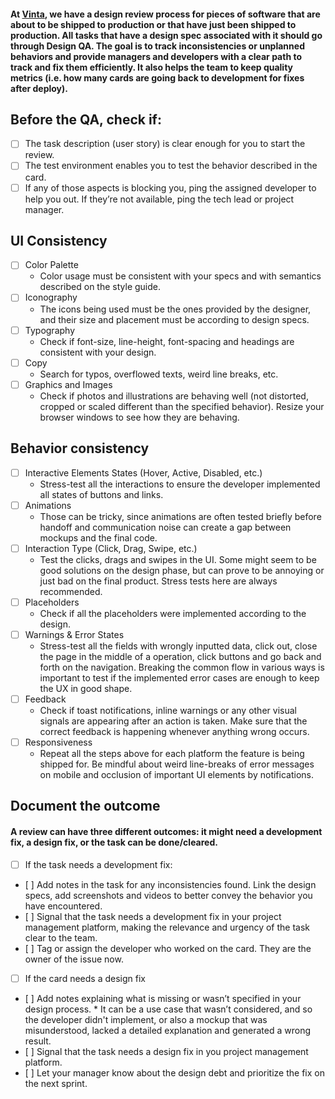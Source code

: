 #### At [Vinta](https://vintasoftware.com), we have a design review process for pieces of software that are about to be shipped to production or that have just been shipped to production. All tasks that have a design spec associated with it should go through Design QA. The goal is to track inconsistencies or unplanned behaviors and provide managers and developers with a clear path to track and fix them efficiently. It also helps the team to keep quality metrics (i.e. how many cards are going back to development for fixes after deploy).

## Before the QA, check if:
* [ ] The task description (user story) is clear enough for you to start the review. 
* [ ] The test environment enables you to test the behavior described in the card.
* [ ] If any of those aspects is blocking you, ping the assigned developer to help you out. If they’re not available, ping the tech lead or project manager.

## UI Consistency
* [ ] Color Palette
    * Color usage must be consistent with your specs and with semantics described on the style guide.
* [ ] Iconography
    * The icons being used must be the ones provided by the designer, and their size and placement must be according to design specs.
* [ ] Typography
    * Check if font-size, line-height, font-spacing and headings are consistent with your design.
* [ ] Copy
    * Search for typos, overflowed texts, weird line breaks, etc.
* [ ] Graphics and Images
    * Check if photos and illustrations are behaving well (not distorted, cropped or scaled different than the specified behavior). Resize your browser windows to see how they are behaving. 

## Behavior consistency
* [ ] Interactive Elements States (Hover, Active, Disabled, etc.)
    * Stress-test all the interactions to ensure the developer implemented all states of buttons and links.
* [ ] Animations
    * Those can be tricky, since animations are often tested briefly before handoff and communication noise can create a gap between mockups and the final code.
* [ ] Interaction Type (Click, Drag, Swipe, etc.)
    * Test the clicks, drags and swipes in the UI. Some might seem to be good solutions on the design phase, but can prove to be annoying or just bad on the final product. Stress tests here are always recommended.
* [ ] Placeholders
    * Check if all the placeholders were implemented according to the design. 
* [ ] Warnings & Error States
    * Stress-test all the fields with wrongly inputted data, click out, close the page in the middle of a operation, click buttons and go back and forth on the navigation. Breaking the common flow in various ways is important to test if the implemented error cases are enough to keep the UX in good shape.
* [ ] Feedback
    * Check if toast notifications, inline warnings or any other visual signals are appearing after an action is taken. Make sure that the correct feedback is happening whenever anything wrong occurs.
* [ ] Responsiveness
    * Repeat all the steps above for each platform the feature is being shipped for. Be mindful about weird line-breaks of error messages on mobile and occlusion of important UI elements by notifications.

## Document the outcome
#### A review can have three different outcomes: it might need a development fix, a design fix, or the task can be done/cleared.

* [ ] If the task needs a development fix:
*    [ ] Add notes in the task for any inconsistencies found. Link the design specs, add screenshots and videos to better convey the behavior you have encountered. 
*    [ ] Signal that the task needs a development fix in your project management platform, making the relevance and urgency of the task clear to the team.
*    [ ] Tag or assign the developer who worked on the card. They are the owner of the issue now.

* [ ] If the card needs a design fix
*    [ ] Add notes explaining what is missing or wasn’t specified in your design process.
    * It can be a use case that wasn’t considered, and so the developer didn't implement, or also a mockup that was misunderstood, lacked a detailed explanation and generated a wrong result.
*    [ ] Signal that the task needs a design fix in you project management platform.  
*    [ ] Let your manager know about the design debt and prioritize the fix on the next sprint. 
